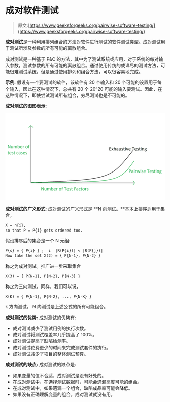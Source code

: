 # 成对软件测试

> 原文:[https://www.geeksforgeeks.org/pairwise-software-testing/](https://www.geeksforgeeks.org/pairwise-software-testing/)

**成对测试**是一种利用排列组合的方法对软件进行测试的软件测试类型。成对测试用于测试所涉及参数的所有可能的离散组合。

成对测试是一种基于 P&C 的方法，其中为了测试系统或应用，对于系统的每对输入参数，测试参数的所有可能的离散组合。通过使用传统的或详尽的测试方法，可能很难测试系统，但是通过使用排列和组合方法，可以很容易地完成。

**示例:**
假设有一个要测试的软件，该软件有 20 个输入和 20 个可能的设置用于每个输入，因此在这种情况下，总共有 20 个 20^20 可能的输入要测试。因此，在这种情况下，即使尝试测试所有组合，穷尽测试也是不可能的。

**成对测试的图形表示:**

![](img/e1a0aeeeca5a8a50ee81bde2146c3253.png)

**成对测试的广义形式:**
成对测试的广义形式是 **N 向测试。**基本上排序适用于集合，

```
X = n{i}, 
so that P = P{i} gets ordered too. 
```

假设排序后的集合是一个 N 元组:

```
P{s} = { P{i} } ;  i  |R(P{i})| < |R(P{j})|
Now take the set X(2) = { P{N-1}, P{N-2} } 
```

称之为成对测试。推广进一步采取集合

```
X(3) = { P{N-1}, P{N-2}, P{N-3} }
```

称之为三向测试。同样，我们可以说，

```
X(K) = { P{N-1}, P{N-2}, ..., P{N-K} } 
```

k 方向测试。
N 向测试是上述公式的所有可能组合。

**成对测试的优势:**
成对测试的优势有:

*   成对测试减少了测试用例的执行次数。
*   成对测试将测试覆盖率几乎提高了 100%。
*   成对测试提高了缺陷检测率。
*   成对测试花费更少的时间来完成测试套件的执行。
*   成对测试减少了项目的整体测试预算。

**成对测试的缺点:**
成对测试的缺点是:

*   如果变量的值不合适，成对测试是没有好处的。
*   在成对测试中，在选择测试数据时，可能会遗漏高度可能的组合。
*   在成对测试中，如果遗漏一个组合，缺陷成品率可能会降低。
*   如果没有正确理解变量的组合，成对测试就没有用。